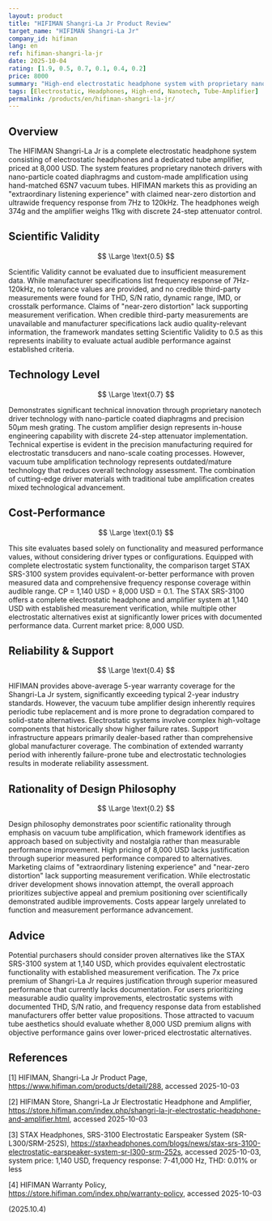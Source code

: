 ```yaml
---
layout: product
title: "HIFIMAN Shangri-La Jr Product Review"
target_name: "HIFIMAN Shangri-La Jr"
company_id: hifiman
lang: en
ref: hifiman-shangri-la-jr
date: 2025-10-04
rating: [1.9, 0.5, 0.7, 0.1, 0.4, 0.2]
price: 8000
summary: "High-end electrostatic headphone system with proprietary nanotech drivers and tube amplification, positioned at premium pricing without demonstrated measurement advantages over alternatives."
tags: [Electrostatic, Headphones, High-end, Nanotech, Tube-Amplifier]
permalink: /products/en/hifiman-shangri-la-jr/
---
```

## Overview

The HIFIMAN Shangri-La Jr is a complete electrostatic headphone system consisting of electrostatic headphones and a dedicated tube amplifier, priced at 8,000 USD. The system features proprietary nanotech drivers with nano-particle coated diaphragms and custom-made amplification using hand-matched 6SN7 vacuum tubes. HIFIMAN markets this as providing an "extraordinary listening experience" with claimed near-zero distortion and ultrawide frequency response from 7Hz to 120kHz. The headphones weigh 374g and the amplifier weighs 11kg with discrete 24-step attenuator control.

## Scientific Validity

$$ \Large \text{0.5} $$

Scientific Validity cannot be evaluated due to insufficient measurement data. While manufacturer specifications list frequency response of 7Hz-120kHz, no tolerance values are provided, and no credible third-party measurements were found for THD, S/N ratio, dynamic range, IMD, or crosstalk performance. Claims of "near-zero distortion" lack supporting measurement verification. When credible third-party measurements are unavailable and manufacturer specifications lack audio quality-relevant information, the framework mandates setting Scientific Validity to 0.5 as this represents inability to evaluate actual audible performance against established criteria.

## Technology Level

$$ \Large \text{0.7} $$

Demonstrates significant technical innovation through proprietary nanotech driver technology with nano-particle coated diaphragms and precision 50μm mesh grating. The custom amplifier design represents in-house engineering capability with discrete 24-step attenuator implementation. Technical expertise is evident in the precision manufacturing required for electrostatic transducers and nano-scale coating processes. However, vacuum tube amplification technology represents outdated/mature technology that reduces overall technology assessment. The combination of cutting-edge driver materials with traditional tube amplification creates mixed technological advancement.

## Cost-Performance

$$ \Large \text{0.1} $$

This site evaluates based solely on functionality and measured performance values, without considering driver types or configurations. Equipped with complete electrostatic system functionality, the comparison target STAX SRS-3100 system provides equivalent-or-better performance with proven measured data and comprehensive frequency response coverage within audible range. CP = 1,140 USD ÷ 8,000 USD = 0.1. The STAX SRS-3100 offers a complete electrostatic headphone and amplifier system at 1,140 USD with established measurement verification, while multiple other electrostatic alternatives exist at significantly lower prices with documented performance data. Current market price: 8,000 USD.

## Reliability & Support

$$ \Large \text{0.4} $$

HIFIMAN provides above-average 5-year warranty coverage for the Shangri-La Jr system, significantly exceeding typical 2-year industry standards. However, the vacuum tube amplifier design inherently requires periodic tube replacement and is more prone to degradation compared to solid-state alternatives. Electrostatic systems involve complex high-voltage components that historically show higher failure rates. Support infrastructure appears primarily dealer-based rather than comprehensive global manufacturer coverage. The combination of extended warranty period with inherently failure-prone tube and electrostatic technologies results in moderate reliability assessment.

## Rationality of Design Philosophy

$$ \Large \text{0.2} $$

Design philosophy demonstrates poor scientific rationality through emphasis on vacuum tube amplification, which framework identifies as approach based on subjectivity and nostalgia rather than measurable performance improvement. High pricing of 8,000 USD lacks justification through superior measured performance compared to alternatives. Marketing claims of "extraordinary listening experience" and "near-zero distortion" lack supporting measurement verification. While electrostatic driver development shows innovation attempt, the overall approach prioritizes subjective appeal and premium positioning over scientifically demonstrated audible improvements. Costs appear largely unrelated to function and measurement performance advancement.

## Advice

Potential purchasers should consider proven alternatives like the STAX SRS-3100 system at 1,140 USD, which provides equivalent electrostatic functionality with established measurement verification. The 7x price premium of Shangri-La Jr requires justification through superior measured performance that currently lacks documentation. For users prioritizing measurable audio quality improvements, electrostatic systems with documented THD, S/N ratio, and frequency response data from established manufacturers offer better value propositions. Those attracted to vacuum tube aesthetics should evaluate whether 8,000 USD premium aligns with objective performance gains over lower-priced electrostatic alternatives.

## References

[1] HIFIMAN, Shangri-La Jr Product Page, https://www.hifiman.com/products/detail/288, accessed 2025-10-03

[2] HIFIMAN Store, Shangri-La Jr Electrostatic Headphone and Amplifier, https://store.hifiman.com/index.php/shangri-la-jr-electrostatic-headphone-and-amplifier.html, accessed 2025-10-03

[3] STAX Headphones, SRS-3100 Electrostatic Earspeaker System (SR-L300/SRM-252S), https://staxheadphones.com/blogs/news/stax-srs-3100-electrostatic-earspeaker-system-sr-l300-srm-252s, accessed 2025-10-03, system price: 1,140 USD, frequency response: 7-41,000 Hz, THD: 0.01% or less

[4] HIFIMAN Warranty Policy, https://store.hifiman.com/index.php/warranty-policy, accessed 2025-10-03

(2025.10.4)